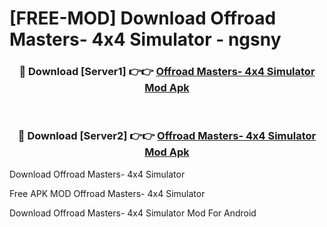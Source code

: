 # [FREE-MOD] Download Offroad Masters- 4x4 Simulator - ngsny


<div align="center">
<h3>🔴 Download [Server1] 👉👉 <a href="https://apk-comot.site?title=Offroad_Masters-_4x4_Simulator">Offroad Masters- 4x4 Simulator Mod Apk</a></h3><br>

<h3>🔴 Download [Server2] 👉👉 <a href="https://apk-comot.site?title=Offroad_Masters-_4x4_Simulator">Offroad Masters- 4x4 Simulator Mod Apk</a></h3>
</div>



Download Offroad Masters- 4x4 Simulator 

Free APK MOD Offroad Masters- 4x4 Simulator 

Download Offroad Masters- 4x4 Simulator Mod For Android
